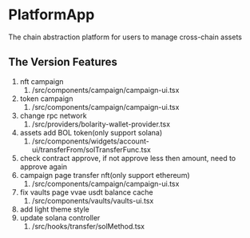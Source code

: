 # PlatformApp

The chain abstraction platform for users to manage cross-chain assets

## The Version Features

1. nft campaign 
   1. /src/components/campaign/campaign-ui.tsx
2. token campaign 
   1. /src/components/campaign/campaign-ui.tsx
3. change rpc network 
   1. /src/providers/bolarity-wallet-provider.tsx
4. assets add BOL token(only support solana) 
   1. /src/components/widgets/account-ui/transferFrom/solTransferFunc.tsx
5. check contract approve, if not approve less then amount, need to approve again
6. campaign page transfer nft(only support ethereum) 
   1. /src/components/campaign/campaign-ui.tsx
7. fix vaults page vvae usdt balance cache 
   1. /src/components/vaults/vaults-ui.tsx
8. add light theme style
9. update solana controller 
   1. /src/hooks/transfer/solMethod.tsx
